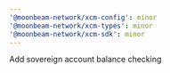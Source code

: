 ```yaml
---
'@moonbeam-network/xcm-config': minor
'@moonbeam-network/xcm-types': minor
'@moonbeam-network/xcm-sdk': minor
---
```


Add sovereign account balance checking
